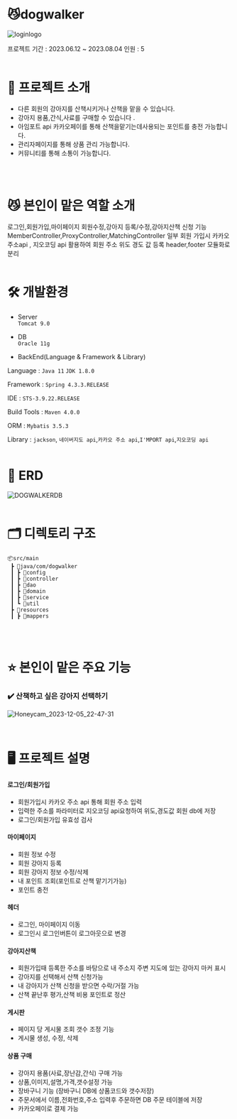 # 😼dogwalker 
![loginlogo](https://github.com/oopworld/dogwalker/assets/137124485/195eda45-3642-4529-91a7-3af288597046)

프로젝트 기간 : 2023.06.12 ~ 2023.08.04
인원 : 5
<br/>
<br/>

# 🧗 프로젝트 소개
- 다른 회원의 강아지를 산책시키거나 산책을 맡을 수 있습니다.<br>
- 강아지 용품,간식,사료를 구매할 수 있습니다 .<br>
- 아임포트 api 카카오페이를 통해 산책을맡기는데사용되는 포인트를 충전 가능합니다.<br>
- 관리자페이지를 통해 상품 관리 가능합니다.<br>
- 커뮤니티를 통해 소통이 가능합니다.
<br/>
<br/>

# 😼 본인이 맡은 역할 소개

로그인,회원가입,마이페이지 회원수정,강아지 등록/수정,강아지산책 신청 기능 
MemberController,ProxyController,MatchingController 일부
회원 가입시 카카오 주소api , 지오코딩 api 활용하여 회원 주소 위도 경도 값 등록
header,footer 모듈화로 분리 
<br/>
<br/>

# 🛠️ 개발환경
- Server <br>
`Tomcat 9.0`

- DB<br>
`Oracle 11g`

- BackEnd(Language & Framework & Library)
  
Language : `Java 11` `JDK 1.8.0`

Framework : `Spring 4.3.3.RELEASE`

IDE : `STS-3.9.22.RELEASE`

Build Tools : `Maven 4.0.0`

ORM : `Mybatis 3.5.3`

Library : `jackson`, `네이버지도 api`,`카카오 주소 api`,`I'MPORT api`,`지오코딩 api`
<br/>
<br/>


# 📱 ERD
![DOGWALKERDB](https://github.com/oopworld/dogwalker/assets/137124485/348045ae-6ece-4389-a7ea-005cb493cb12)
<br/>
<br/>

# 🗂 디렉토리 구조
```
📦src/main
 ┣ 📂java/com/dogwalker
 ┃ ┣ 📂config
 ┃ ┣ 📂controller
 ┃ ┣ 📂dao
 ┃ ┣ 📂domain
 ┃ ┣ 📂service
 ┃ ┗ 📂util
 ┣ 📂resources
 ┃ ┣ 📂mappers
```
<br/>
<br/>

# ⭐️ 본인이 맡은 주요 기능
### ✔️ 산책하고 싶은 강아지 선택하기
![Honeycam_2023-12-05_22-47-31](https://github.com/oopworld/dogwalker/assets/137124485/2afad03d-2074-41ac-83ba-0dc4a32666fc)


<br/>


# 🖥️ 프로젝트 설명
#### 로그인/회원가입
- 회원가입시 카카오 주소 api 통해 회원 주소 입력
- 입력한 주소를 파라미터로 지오코딩 api요청하여 위도,경도값 회원 db에 저장 
- 로그인/회원가입 유효성 검사
#### 마이페이지
- 회원 정보 수정
- 회원 강아지 등록
- 회원 강아지 정보 수정/삭제
- 내 포인트 조회(포인트로 산책 맡기기가능)
- 포인트 충전
#### 헤더
- 로그인, 마이페이지 이동
- 로그인시 로그인버튼이 로그아웃으로 변경
#### 강아지산책
- 회원가입때 등록한 주소를 바탕으로 내 주소지 주변 지도에 있는 강아지 마커 표시
- 강아지를 선택해서 산책 신청가능
- 내 강아지가 산책 신청을 받으면 수락/거절 가능
- 산책 끝난후 평가,산책 비용 포인트로 정산
#### 게시판
- 페이지 당 게시물 조회 갯수 조정 기능
- 게시물 생성, 수정, 삭제
#### 상품 구매
- 강아지 용품(사료,장난감,간식) 구매 가능
- 상품,이미지,설명,가격,갯수설정 가능
- 장바구니 기능 (장바구니 DB에 상품코드와 갯수저장)
- 주문서에서 이름,전화번호,주소 입력후 주문하면 DB 주문 테이블에 저장 
- 카카오페이로 결제 가능
<br/>

